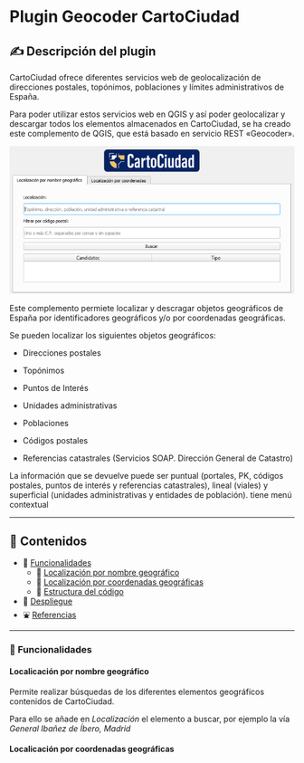 # Plugin Geocoder CartoCiudad 

## ✍️ Descripción del plugin

CartoCiudad ofrece diferentes servicios web de geolocalización de direcciones postales, topónimos, poblaciones y límites administrativos de España.
 
Para poder utilizar estos servicios web en QGIS y así poder geolocalizar y descargar todos los elementos almacenados en CartoCiudad, se ha creado este complemento de QGIS, que está basado en servicio REST «Geocoder».

 ![Captura de la pantalla principal](docs/inicio.png)
 
Este complemento permiete localizar y descragar objetos geográficos de España por identificadores geográficos y/o por coordenadas geográficas. 

Se pueden localizar los siguientes objetos geográficos:
 
  * Direcciones postales
 
  * Topónimos
 
  * Puntos de Interés
 
  * Unidades administrativas
 
  * Poblaciones
 
  * Códigos postales
 
  * Referencias catastrales (Servicios SOAP. Dirección General de Catastro)
 
La información que se devuelve puede ser puntual (portales, PK, códigos postales, puntos de interés y referencias catastrales), lineal (viales) y superficial (unidades administrativas y entidades de población).
tiene menú contextual

---

<a name="contenidos"></a>

## 📇 Contenidos

* 🔹 [Funcionalidades](#funcionalidades)
  * 🔸 [Localización por nombre geográfico](#nombregeografico)
  * 🔸 [Localización por coordenadas geográficas](#coordenadas)
  * 📁 [Estructura del código](#scaffolding)
* 🚀 [Despliegue](#deployserver)
* ⛲️ [Referencias](#referencias)

---

### 🚂 Funcionalidades <a name="funcionalidades"></a>

#### Localicación por nombre geográfico <a name="nombregeografico"></a>

Permite realizar búsquedas de los diferentes elementos geográficos contenidos de CartoCiudad.

Para ello se añade en *Localización* el elemento a buscar, por ejemplo la vía *General Ibañez de Íbero, Madrid*

#### Localicación por coordenadas geográficas <a name="coordenadas"></a>
